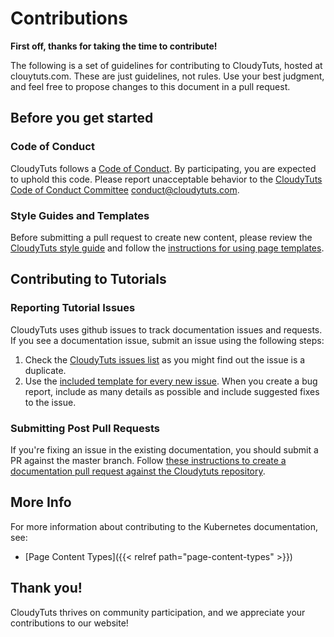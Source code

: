 # Contributions

**First off, thanks for taking the time to contribute!**

The following is a set of guidelines for contributing to CloudyTuts, hosted at clouytuts.com. These are just guidelines, not rules. Use your best judgment, and feel free to propose changes to this document in a pull request.

## Before you get started
### Code of Conduct
CloudyTuts follows a [Code of Conduct](https://github.com/cloudytuts/website/blob/master/CODE_OF_CONDUCT.md). By participating, you are expected to uphold this code. Please report unacceptable behavior to the [CloudyTuts Code of Conduct Committee]() [conduct@cloudytuts.com]().

### Style Guides and Templates
Before submitting a pull request to create new content, please review the [CloudyTuts style guide]() and follow the [instructions for using page templates]().

## Contributing to Tutorials
### Reporting Tutorial Issues
CloudyTuts uses github issues to track documentation issues and requests. If you see a documentation issue, submit an issue using the following steps:

1. Check the [CloudyTuts issues list](http://github.com/cloudytuts/website/issues) as you might find out the issue is a duplicate.
1. Use the [included template for every new issue](). When you create a bug report, include as many details as possible and include suggested fixes to the issue.

### Submitting Post Pull Requests
If you're fixing an issue in the existing documentation, you should submit a PR against the master branch. Follow [these instructions to create a documentation pull request against the Cloudytuts repository]().

## More Info
For more information about contributing to the Kubernetes documentation, see:

* [Page Content Types]({{< relref path="page-content-types" >}})

## Thank you!
CloudyTuts thrives on community participation, and we appreciate your contributions to our website!
